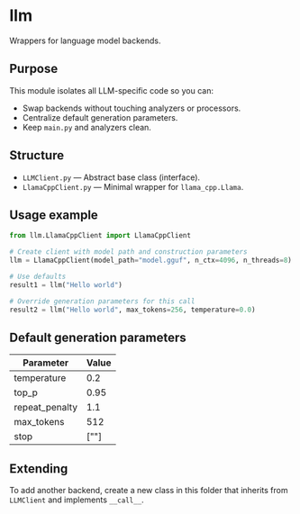 # llm

Wrappers for language model backends.

## Purpose

This module isolates all LLM-specific code so you can:

* Swap backends without touching analyzers or processors.
* Centralize default generation parameters.
* Keep `main.py` and analyzers clean.

## Structure

* `LLMClient.py` — Abstract base class (interface).
* `LlamaCppClient.py` — Minimal wrapper for `llama_cpp.Llama`.

## Usage example

```python
from llm.LlamaCppClient import LlamaCppClient

# Create client with model path and construction parameters
llm = LlamaCppClient(model_path="model.gguf", n_ctx=4096, n_threads=8)

# Use defaults
result1 = llm("Hello world")

# Override generation parameters for this call
result2 = llm("Hello world", max_tokens=256, temperature=0.0)
```

## Default generation parameters

| Parameter       | Value     |
| --------------- | --------- |
| temperature     | 0.2       |
| top\_p          | 0.95      |
| repeat\_penalty | 1.1       |
| max\_tokens     | 512       |
| stop            | \["</s>"] |

## Extending

To add another backend, create a new class in this folder that inherits from `LLMClient` and implements `__call__`.
